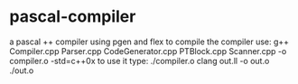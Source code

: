 # pascal-compiler
a pascal ++ compiler using pgen and flex
to compile the compiler use:
g++ Compiler.cpp Parser.cpp CodeGenerator.cpp PTBlock.cpp Scanner.cpp -o compiler.o -std=c++0x
to use it type:
./compiler.o
clang out.ll -o out.o
./out.o
